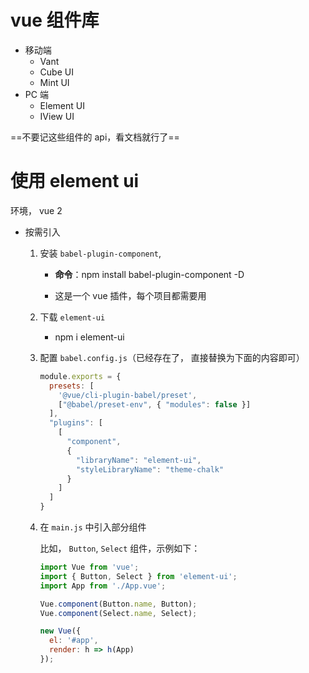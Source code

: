 # vue 组件库



- 移动端
  - Vant
  - Cube UI
  - Mint UI
- PC 端
  - Element UI
  - IView UI



==不要记这些组件的 api，看文档就行了==



# 使用 element ui

环境， vue 2

- 按需引入

  1. 安装 `babel-plugin-component`,

     -  **命令**：npm install babel-plugin-component -D

     - 这是一个 vue 插件，每个项目都需要用

  2. 下载 `element-ui`

     - npm i element-ui

  3. 配置 `babel.config.js`（已经存在了， 直接替换为下面的内容即可）

     ```js
     module.exports = {
       presets: [
         '@vue/cli-plugin-babel/preset',
         ["@babel/preset-env", { "modules": false }]
       ],
       "plugins": [
         [
           "component",
           {
             "libraryName": "element-ui",
             "styleLibraryName": "theme-chalk"
           }
         ]
       ]
     }
     
     ```

  4. 在 `main.js` 中引入部分组件

     比如， `Button`, `Select` 组件，示例如下：

     ```js
     import Vue from 'vue';
     import { Button, Select } from 'element-ui';
     import App from './App.vue';
     
     Vue.component(Button.name, Button);
     Vue.component(Select.name, Select);
     
     new Vue({
       el: '#app',
       render: h => h(App)
     });
     ```

     